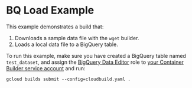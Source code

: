 # BQ Load Example

This example demonstrates a build that:

1.  Downloads a sample data file with the `wget` builder.
2.  Loads a local data file to a BigQuery table.

To run this example, make sure you have created a BigQuery table named
`test_dataset`, and assign the [BigQuery Data
Editor](https://cloud.google.com/bigquery/docs/access-control#permissions_and_roles)
role to [your Container Builder service
account](https://cloud.google.com/container-builder/docs/securing-builds/set-service-account-permissions)
and run:
```
gcloud builds submit --config=cloudbuild.yaml .
```
